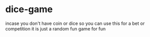 # dice-game
incase you don't have coin or dice so you can use this for a bet or competition it is just a random fun game for fun
